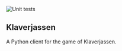 ![Unit tests](https://github.com/griendt/tarabish/workflows/Run%20Unittests/badge.svg)

## Klaverjassen
A Python client for the game of Klaverjassen.
